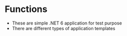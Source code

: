 # Functions

- These are simple .NET 6 application for test purpose
- There are different types of application templates